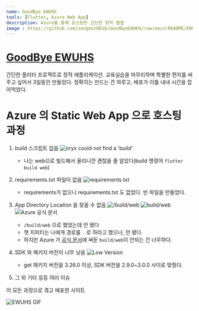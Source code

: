 ```yaml
---
name: GoodBye EWUHS
tools: [Flutter, Azure Web App]
description: Azure를 통해 호스팅한 간단한 정적 웹앱
image : https://github.com/sangmin0816/GoodByeEWUHS/raw/main/README/EWUHS.gif
---
```


# [GoodBye EWUHS](https://github.com/sangmin0816/GoodByeEWHUS)

간단한 플러터 프로젝트로 정적 애플리케이션.
교육실습을 마무리하며 특별한 편지를 써주고 싶어서 3일동안 만들었다. 정확히는 만드는 건 하루고, 배포가 이틀 내내 시간을 잡아먹었다.

# Azure 의 Static Web App 으로 호스팅 과정

1. build 스크립트 없음
![oryx could not find a 'build'](https://github.com/sangmin0816/README/image.png)
   * 나는 web으로 빌드해서 올리니깐 괜찮을 줄 알았다(build 명령어 `flutter build web`)
2. requirements.txt 파일이 없음
![requirements.txt](https://github.com/sangmin0816/README/image-1.png)
   * requirements가 없으니 requirements.txt 도 없었다. 빈 파일을 만들었다.
3. App Directory Location 을 찾을 수 없음
![/build/web](https://github.com/sangmin0816/README/image-2.png)
![build/web](https://github.com/sangmin0816/README/image-4.png)
![Azure 공식 문서](https://github.com/sangmin0816/README/image-5.png)
   * `/build/web` 으로 했었는데 안 됐다
   * 챗 지피티는 나에게 경로를 `.` 로 하라고 했으나, 안 됐다.
   * 하지만 Azure 가 [공식 문서](https://learn.microsoft.com/ko-kr/azure/static-web-apps/front-end-frameworks)에 써둔 `build/web`이 안되는 건 너무하다.

4. SDK 와 패키지 버전이 너무 낮음
![Low Version](https://github.com/sangmin0816/README/image-3.png)
   * get 패키지 버전을 3.26.0 이상, SDK 버전을 2.9.0~3.0.0 사이로 맞췄다.
5. 그 외 기타 등등 여러 이슈

이 모든 과정으로 겪고 배포한 사이트

![EWUHS GIF](https://github.com/sangmin0816/README/EWUHS.gif)